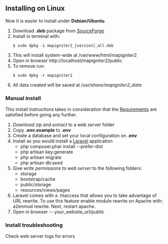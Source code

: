 ## Installing on Linux

Now it is easier to install under **Debian/Ubuntu**.  
1. Download **.deb** package from [SourceForge](https://sourceforge.net/projects/mapigniter2/)  
2. Install in terminal with:  
    ```
    $ sudo dpkg -i mapigniter2_[version]_all.deb
    ```  
3. This will install system-wide at /var/www/html/mapigniter2  
4. Open in browser http://localhost/mapigniter2/public  
5. To remove run:  
    ```
    $ sudo dpkg -r mapigniter2
    ```  
6. All data created will be saved at */usr/share/mapigniter2_data*

### Manual install

This install instructions takes in consideration that the [Requirements](https://github.com/taviroquai/mapigniter2/blob/master/README.md)
 are satisfied before going any further.

1. *Download* zip and *extract* to a web server folder
1. Copy **.env.example** to **.env**
1. Create a database and set your local configuration on **.env**
1. Install as you would install a [Laravel](http://laravel.com/) application
    * php composer.phar install --prefer-dist
    * php artisan key:generate
    * php artisan migrate
    * php artisan db:seed
1. Give *write permissions to web server* to the following folders:
    * storage
    * bootstrap/cache
    * public/storage
    * resources/views/pages
1. Laravel comes with a .htaccess that allows you to take advantage of URL rewrite. To use this feature enable module 
rewrite on Apache with: a2enmod rewrite. Next, restart apache.
1. Open in browser --  your_website_url/public 

### Install troubleshooting
Check web server logs for errors
